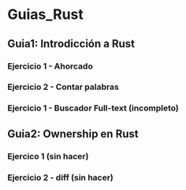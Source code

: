 # Guias_Rust

## Guia1: Introdicción a Rust

### Ejercicio 1 - Ahorcado 

### Ejercicio 2 - Contar palabras

### Ejercicio 1 - Buscador Full-text (incompleto)

## Guia2: Ownership en Rust

### Ejercico 1  (sin hacer)

### Ejercicio 2 - diff (sin hacer)
